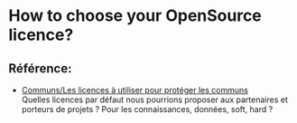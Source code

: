 # How to choose your OpenSource licence?

## Référence:

- [Communs/Les licences à utiliser pour protéger les communs](wiki.lafabriquedesmobilites.fr/wiki/Communs/Les_licences_à_utiliser_pour_protéger_les_communs)  
Quelles licences par défaut nous pourrions proposer aux partenaires et porteurs de projets ? Pour les connaissances, données, soft, hard ? 
